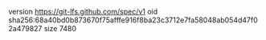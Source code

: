 version https://git-lfs.github.com/spec/v1
oid sha256:68a40bd0b873670f75afffe916f8ba23c3712e7fa58048ab054d47f02a479827
size 7480
